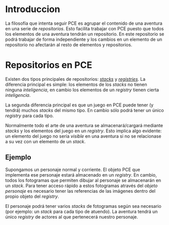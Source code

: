 # Introduccion #

La filosofía que intenta seguir PCE es agrupar el contenido de una aventura en una serie de _repositorios_. Esto facilita trabajar con PCE puesto que todos los elementos de una aventura tendrán un repositorio. En este repositorio se podrá trabajar de forma independiente y los cambios en un elemento de un repositorio no afectarán al resto de elementos y repositorios.

# Repositorios en PCE #

Existen dos tipos principales de repositorios: _[stacks](Stacks.md)_ y _[registries](Registries.md)_. La diferencia principal es simple: los elementos de los _stacks_ no tienen ninguna _inteligencia_, en cambio los elementos de un _registry_ tienen cierta _inteligencia_.

La segunda diferencia principal es que un juego en PCE puede tener (y tendrá) muchos _stacks_ del mismo tipo. En cambio sólo podrá tener un único _registry_ para cada tipo.

Normalmente todo el arte de una aventura se almacenará/cargará mediante _stacks_ y los elementos del juego en un _registry_. Esto implica algo evidente: un elemento del juego no sería _visible_ en una aventura si no se relacionase a su vez con un elemento de un _stack_.

## Ejemplo ##

Supongamos un personaje normal y corriente. El objeto PCE que implementa ese personaje estará almacenado en un _registry_. En cambio, todos los fotogramas que permiten dibujar al personaje se almacenarán en un _stack_. Para tener acceso rápido a estos fotogramas através del _objeto personaje_ es necesario tener las referencias de las imágenes dentro del propio objeto del _registry_.

El personaje podrá tener varios _stacks_ de fotogramas según sea necesario (por ejemplo: un _stack_ para cada tipo de atuendo). La aventura tendrá un único _registry_ de actores al que pertenecerá nuestro personaje.